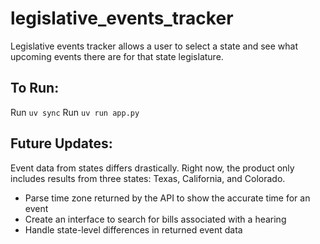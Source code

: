 # legislative_events_tracker
Legislative events tracker allows a user to select a state and see what upcoming events there are for that state legislature.

## To Run:
Run `uv sync`
Run `uv run app.py`

## Future Updates:
Event data from states differs drastically. Right now, the product only includes results from three states: Texas, California, and Colorado.

* Parse time zone returned by the API to show the accurate time for an event
* Create an interface to search for bills associated with a hearing
* Handle state-level differences in returned event data
